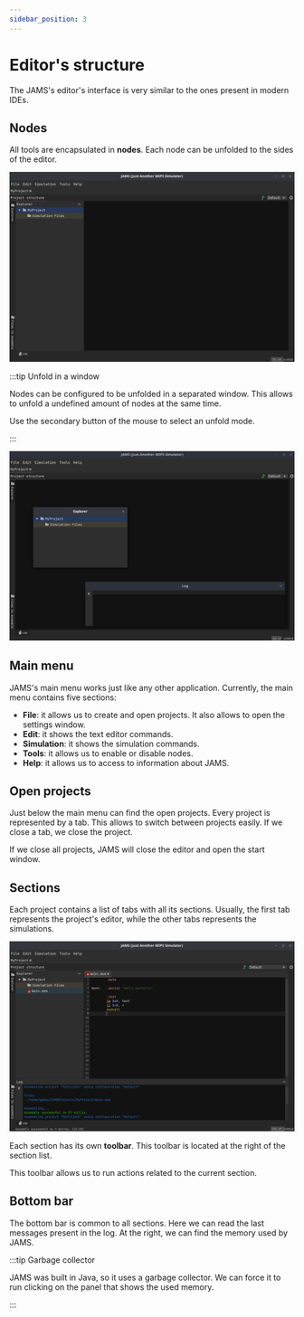 ```yaml
---
sidebar_position: 3
---
```


# Editor's structure

The JAMS's editor's interface is very similar to the ones present in modern IDEs.

## Nodes

All tools are encapsulated in **nodes**. Each node can be unfolded to the sides of the editor.

![Editor](/img/docs/getting-started/emptyProject.png)

:::tip Unfold in a window

Nodes can be configured to be unfolded in a separated window. This allows to unfold a undefined amount of nodes at the
same time.

Use the secondary button of the mouse to select an unfold mode.

:::

![Editor](/img/docs/getting-started/detachedNodes.png)

## Main menu

JAMS's main menu works just like any other application. Currently, the main menu contains five sections:

- **File**: it allows us to create and open projects. It also allows to open the settings window.
- **Edit**: it shows the text editor commands.
- **Simulation**: it shows the simulation commands.
- **Tools**: it allows us to enable or disable nodes.
- **Help**: it allows us to access to information about JAMS.

## Open projects

Just below the main menu can find the open projects. Every project is represented by a tab. This allows to switch
between projects easily. If we close a tab, we close the project.

If we close all projects, JAMS will close the editor and open the start window.

## Sections

Each project contains a list of tabs with all its sections. Usually, the first tab represents the project's editor,
while the other tabs represents the simulations.

![Editor and its simulations](/img/docs/getting-started/assembledProject.png)

Each section has its own **toolbar**. This toolbar is located at the right of the section list.

This toolbar allows us to run actions related to the current section.

## Bottom bar

The bottom bar is common to all sections. Here we can read the last messages present in the log. At the right, we can
find the memory used by JAMS.

:::tip Garbage collector

JAMS was built in Java, so it uses a garbage collector. We can force it to run clicking on the panel that shows the used
memory.

:::